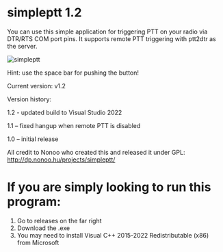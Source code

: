 # simpleptt 1.2

You can use this simple application for triggering PTT on your radio via DTR/RTS COM port pins.
It supports remote PTT triggering with ptt2dtr as the server.

![simpleptt](https://user-images.githubusercontent.com/16415681/206730734-7d6842e0-fd14-45ec-b4e1-681548cafb80.PNG)

Hint: use the space bar for pushing the button!

Current version: v1.2

Version history:

1.2 - updated build to Visual Studio 2022

1.1 – fixed hangup when remote PTT is disabled

1.0 – initial release

All credit to Nonoo who created this and released it under GPL: http://dp.nonoo.hu/projects/simpleptt/

# If you are simply looking to run this program:

1. Go to releases on the far right
2. Download the .exe 
3. You may need to install Visual C++ 2015-2022 Redistributable (x86) from Microsoft
